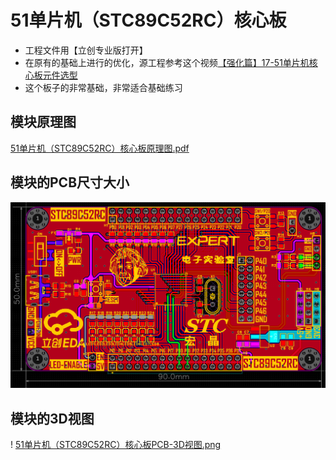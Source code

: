 # 51单片机（STC89C52RC）核心板

- 工程文件用【立创专业版打开】
- 在原有的基础上进行的优化，源工程参考这个视频[【强化篇】17-51单片机核心板元件选型](https://www.bilibili.com/video/BV1At421h7Ui?spm_id_from=333.788.videopod.episodes&vd_source=97690bfc4e901b939b3c3dd7d38be1ee&p=18)
- 这个板子的非常基础，非常适合基础练习

## 模块原理图

[51单片机（STC89C52RC）核心板原理图.pdf](https://github.com/CSUST-IOTQRS/PCB-Design/blob/main/51%E5%8D%95%E7%89%87%E6%9C%BA%EF%BC%88STC89C52RC%EF%BC%89%E6%A0%B8%E5%BF%83%E6%9D%BF/51%E5%8D%95%E7%89%87%E6%9C%BA%EF%BC%88STC89C52RC%EF%BC%89%E6%A0%B8%E5%BF%83%E6%9D%BF-%E5%8E%9F%E7%90%86%E5%9B%BE.pdf)

## 模块的PCB尺寸大小

![51单片机（STC89C52RC）核心板PCB-尺寸图.png](https://github.com/CSUST-IOTQRS/PCB-Design/blob/main/51%E5%8D%95%E7%89%87%E6%9C%BA%EF%BC%88STC89C52RC%EF%BC%89%E6%A0%B8%E5%BF%83%E6%9D%BF/51%E5%8D%95%E7%89%87%E6%9C%BA%EF%BC%88STC89C52RC%EF%BC%89%E6%A0%B8%E5%BF%83%E6%9D%BF-%E5%B0%BA%E5%AF%B8%E5%9B%BE.png)

## 模块的3D视图

! [51单片机（STC89C52RC）核心板PCB-3D视图.png](https://github.com/CSUST-IOTQRS/PCB-Design/blob/main/51%E5%8D%95%E7%89%87%E6%9C%BA%EF%BC%88STC89C52RC%EF%BC%89%E6%A0%B8%E5%BF%83%E6%9D%BF/51%E5%8D%95%E7%89%87%E6%9C%BA%EF%BC%88STC89C52RC%EF%BC%89%E6%A0%B8%E5%BF%83%E6%9D%BFPCB-3D%E8%A7%86%E5%9B%BE.png)
